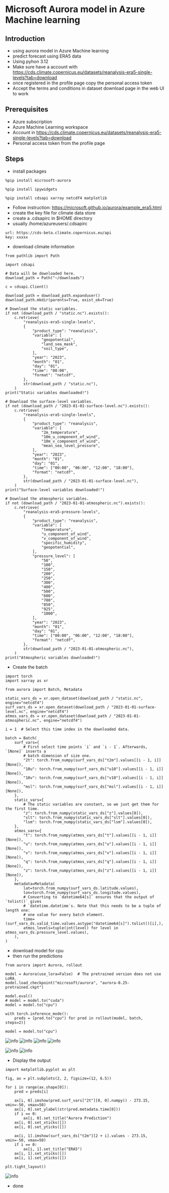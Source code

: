 # Microsoft Aurora model in Azure Machine learning

## Introduction

- using aurora model in Azure Machine learning
- predict forecast using ERA5 data
- Using pyhon 3.12
- Make sure have a account with https://cds.climate.copernicus.eu/datasets/reanalysis-era5-single-levels?tab=download
- once registered in the profile page copy the personal access token
- Accept the terms and conditions in dataset download page in the web UI to work

## Prerequisites

- Azure subscription
- Azure Machine Learning workspace
- Account in https://cds.climate.copernicus.eu/datasets/reanalysis-era5-single-levels?tab=download
- Personal access token from the profile page

## Steps

- install packages

```
%pip install microsoft-aurora
```

```
%pip install ipywidgets
```

```
%pip install cdsapi xarray netcdf4 matplotlib
```

- Follow instruction: https://microsoft.github.io/aurora/example_era5.html
- create the key file for climate data store
- create a .cdsapirc in $HOME directory
- usually /home/azureusers/.cdsapirc

```
url: https://cds-beta.climate.copernicus.eu/api
key: xxxxx
```

- download climate information

```
from pathlib import Path

import cdsapi

# Data will be downloaded here.
download_path = Path("~/downloads")

c = cdsapi.Client()

download_path = download_path.expanduser()
download_path.mkdir(parents=True, exist_ok=True)

# Download the static variables.
if not (download_path / "static.nc").exists():
    c.retrieve(
        "reanalysis-era5-single-levels",
        {
            "product_type": "reanalysis",
            "variable": [
                "geopotential",
                "land_sea_mask",
                "soil_type",
            ],
            "year": "2023",
            "month": "01",
            "day": "01",
            "time": "00:00",
            "format": "netcdf",
        },
        str(download_path / "static.nc"),
    )
print("Static variables downloaded!")

# Download the surface-level variables.
if not (download_path / "2023-01-01-surface-level.nc").exists():
    c.retrieve(
        "reanalysis-era5-single-levels",
        {
            "product_type": "reanalysis",
            "variable": [
                "2m_temperature",
                "10m_u_component_of_wind",
                "10m_v_component_of_wind",
                "mean_sea_level_pressure",
            ],
            "year": "2023",
            "month": "01",
            "day": "01",
            "time": ["00:00", "06:00", "12:00", "18:00"],
            "format": "netcdf",
        },
        str(download_path / "2023-01-01-surface-level.nc"),
    )
print("Surface-level variables downloaded!")

# Download the atmospheric variables.
if not (download_path / "2023-01-01-atmospheric.nc").exists():
    c.retrieve(
        "reanalysis-era5-pressure-levels",
        {
            "product_type": "reanalysis",
            "variable": [
                "temperature",
                "u_component_of_wind",
                "v_component_of_wind",
                "specific_humidity",
                "geopotential",
            ],
            "pressure_level": [
                "50",
                "100",
                "150",
                "200",
                "250",
                "300",
                "400",
                "500",
                "600",
                "700",
                "850",
                "925",
                "1000",
            ],
            "year": "2023",
            "month": "01",
            "day": "01",
            "time": ["00:00", "06:00", "12:00", "18:00"],
            "format": "netcdf",
        },
        str(download_path / "2023-01-01-atmospheric.nc"),
    )
print("Atmospheric variables downloaded!")
```

- Create the batch

```
import torch
import xarray as xr

from aurora import Batch, Metadata

static_vars_ds = xr.open_dataset(download_path / "static.nc", engine="netcdf4")
surf_vars_ds = xr.open_dataset(download_path / "2023-01-01-surface-level.nc", engine="netcdf4")
atmos_vars_ds = xr.open_dataset(download_path / "2023-01-01-atmospheric.nc", engine="netcdf4")

i = 1  # Select this time index in the downloaded data.

batch = Batch(
    surf_vars={
        # First select time points `i` and `i - 1`. Afterwards, `[None]` inserts a
        # batch dimension of size one.
        "2t": torch.from_numpy(surf_vars_ds["t2m"].values[[i - 1, i]][None]),
        "10u": torch.from_numpy(surf_vars_ds["u10"].values[[i - 1, i]][None]),
        "10v": torch.from_numpy(surf_vars_ds["v10"].values[[i - 1, i]][None]),
        "msl": torch.from_numpy(surf_vars_ds["msl"].values[[i - 1, i]][None]),
    },
    static_vars={
        # The static variables are constant, so we just get them for the first time.
        "z": torch.from_numpy(static_vars_ds["z"].values[0]),
        "slt": torch.from_numpy(static_vars_ds["slt"].values[0]),
        "lsm": torch.from_numpy(static_vars_ds["lsm"].values[0]),
    },
    atmos_vars={
        "t": torch.from_numpy(atmos_vars_ds["t"].values[[i - 1, i]][None]),
        "u": torch.from_numpy(atmos_vars_ds["u"].values[[i - 1, i]][None]),
        "v": torch.from_numpy(atmos_vars_ds["v"].values[[i - 1, i]][None]),
        "q": torch.from_numpy(atmos_vars_ds["q"].values[[i - 1, i]][None]),
        "z": torch.from_numpy(atmos_vars_ds["z"].values[[i - 1, i]][None]),
    },
    metadata=Metadata(
        lat=torch.from_numpy(surf_vars_ds.latitude.values),
        lon=torch.from_numpy(surf_vars_ds.longitude.values),
        # Converting to `datetime64[s]` ensures that the output of `tolist()` gives
        # `datetime.datetime`s. Note that this needs to be a tuple of length one:
        # one value for every batch element.
        time=(surf_vars_ds.valid_time.values.astype("datetime64[s]").tolist()[i],),
        atmos_levels=tuple(int(level) for level in atmos_vars_ds.pressure_level.values),
    ),
)
```

- download model for cpu
- then run the predictions

```
from aurora import Aurora, rollout

model = Aurora(use_lora=False)  # The pretrained version does not use LoRA.
model.load_checkpoint("microsoft/aurora", "aurora-0.25-pretrained.ckpt")

model.eval()
# model = model.to("cuda")
model = model.to("cpu")

with torch.inference_mode():
    preds = [pred.to("cpu") for pred in rollout(model, batch, steps=2)]

model = model.to("cpu")
```

![info](https://github.com/balakreshnan/Samples2024/blob/main/AML/images/aurora-1.jpg 'RagChat')
![info](https://github.com/balakreshnan/Samples2024/blob/main/AML/images/aurora-2.jpg 'RagChat')
![info](https://github.com/balakreshnan/Samples2024/blob/main/AML/images/aurora-3.jpg 'RagChat')
![info](https://github.com/balakreshnan/Samples2024/blob/main/AML/images/aurora-4.jpg 'RagChat')

![info](https://github.com/balakreshnan/Samples2024/blob/main/AML/images/aurora-5.jpg 'RagChat')
![info](https://github.com/balakreshnan/Samples2024/blob/main/AML/images/aurora-6.jpg 'RagChat')

- Display the output

```
import matplotlib.pyplot as plt

fig, ax = plt.subplots(2, 2, figsize=(12, 6.5))

for i in range(ax.shape[0]):
    pred = preds[i]

    ax[i, 0].imshow(pred.surf_vars["2t"][0, 0].numpy() - 273.15, vmin=-50, vmax=50)
    ax[i, 0].set_ylabel(str(pred.metadata.time[0]))
    if i == 0:
        ax[i, 0].set_title("Aurora Prediction")
    ax[i, 0].set_xticks([])
    ax[i, 0].set_yticks([])

    ax[i, 1].imshow(surf_vars_ds["t2m"][2 + i].values - 273.15, vmin=-50, vmax=50)
    if i == 0:
        ax[i, 1].set_title("ERA5")
    ax[i, 1].set_xticks([])
    ax[i, 1].set_yticks([])

plt.tight_layout()
```

![info](https://github.com/balakreshnan/Samples2024/blob/main/AML/images/aurora-7.jpg 'RagChat')

- done
